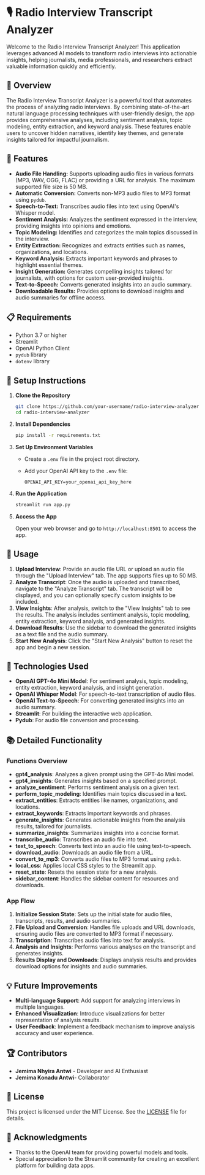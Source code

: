 # 🎙️ Radio Interview Transcript Analyzer

Welcome to the Radio Interview Transcript Analyzer! This application leverages advanced AI models to transform radio interviews into actionable insights, helping journalists, media professionals, and researchers extract valuable information quickly and efficiently.

## 🌟 Overview

The Radio Interview Transcript Analyzer is a powerful tool that automates the process of analyzing radio interviews. By combining state-of-the-art natural language processing techniques with user-friendly design, the app provides comprehensive analyses, including sentiment analysis, topic modeling, entity extraction, and keyword analysis. These features enable users to uncover hidden narratives, identify key themes, and generate insights tailored for impactful journalism.

## 🧩 Features

- **Audio File Handling:** Supports uploading audio files in various formats (MP3, WAV, OGG, FLAC) or providing a URL for analysis. The maximum supported file size is 50 MB.
- **Automatic Conversion:** Converts non-MP3 audio files to MP3 format using `pydub`.
- **Speech-to-Text:** Transcribes audio files into text using OpenAI's Whisper model.
- **Sentiment Analysis:** Analyzes the sentiment expressed in the interview, providing insights into opinions and emotions.
- **Topic Modeling:** Identifies and categorizes the main topics discussed in the interview.
- **Entity Extraction:** Recognizes and extracts entities such as names, organizations, and locations.
- **Keyword Analysis:** Extracts important keywords and phrases to highlight essential themes.
- **Insight Generation:** Generates compelling insights tailored for journalists, with options for custom user-provided insights.
- **Text-to-Speech:** Converts generated insights into an audio summary.
- **Downloadable Results:** Provides options to download insights and audio summaries for offline access.

## 📋 Requirements

- Python 3.7 or higher
- Streamlit
- OpenAI Python Client
- `pydub` library
- `dotenv` library

## 🔧 Setup Instructions

1. **Clone the Repository**

   ```bash
   git clone https://github.com/your-username/radio-interview-analyzer.git
   cd radio-interview-analyzer
   ```
2. **Install Dependencies**

   ```bash
   pip install -r requirements.txt
   ```
3. **Set Up Environment Variables**

   - Create a `.env` file in the project root directory.
   - Add your OpenAI API key to the `.env` file:

     ```
     OPENAI_API_KEY=your_openai_api_key_here
     ```
4. **Run the Application**

   ```bash
   streamlit run app.py
   ```
5. **Access the App**

   Open your web browser and go to `http://localhost:8501` to access the app.

## 🚀 Usage

1. **Upload Interview**: Provide an audio file URL or upload an audio file through the "Upload Interview" tab. The app supports files up to 50 MB.
2. **Analyze Transcript**: Once the audio is uploaded and transcribed, navigate to the "Analyze Transcript" tab. The transcript will be displayed, and you can optionally specify custom insights to be included.
3. **View Insights**: After analysis, switch to the "View Insights" tab to see the results. The analysis includes sentiment analysis, topic modeling, entity extraction, keyword analysis, and generated insights.
4. **Download Results**: Use the sidebar to download the generated insights as a text file and the audio summary.
5. **Start New Analysis**: Click the "Start New Analysis" button to reset the app and begin a new session.

## 🤖 Technologies Used

- **OpenAI GPT-4o Mini Model**: For sentiment analysis, topic modeling, entity extraction, keyword analysis, and insight generation.
- **OpenAI Whisper Model**: For speech-to-text transcription of audio files.
- **OpenAI Text-to-Speech**: For converting generated insights into an audio summary.
- **Streamlit**: For building the interactive web application.
- **Pydub**: For audio file conversion and processing.

## 📚 Detailed Functionality

### Functions Overview

- **gpt4_analysis**: Analyzes a given prompt using the GPT-4o Mini model.
- **gpt4_insights**: Generates insights based on a specified prompt.
- **analyze_sentiment**: Performs sentiment analysis on a given text.
- **perform_topic_modeling**: Identifies main topics discussed in a text.
- **extract_entities**: Extracts entities like names, organizations, and locations.
- **extract_keywords**: Extracts important keywords and phrases.
- **generate_insights**: Generates actionable insights from the analysis results, tailored for journalists.
- **summarize_insights**: Summarizes insights into a concise format.
- **transcribe_audio**: Transcribes an audio file into text.
- **text_to_speech**: Converts text into an audio file using text-to-speech.
- **download_audio**: Downloads an audio file from a URL.
- **convert_to_mp3**: Converts audio files to MP3 format using `pydub`.
- **local_css**: Applies local CSS styles to the Streamlit app.
- **reset_state**: Resets the session state for a new analysis.
- **sidebar_content**: Handles the sidebar content for resources and downloads.

### App Flow

1. **Initialize Session State**: Sets up the initial state for audio files, transcripts, results, and audio summaries.
2. **File Upload and Conversion**: Handles file uploads and URL downloads, ensuring audio files are converted to MP3 format if necessary.
3. **Transcription**: Transcribes audio files into text for analysis.
4. **Analysis and Insights**: Performs various analyses on the transcript and generates insights.
5. **Results Display and Downloads**: Displays analysis results and provides download options for insights and audio summaries.

## 💡 Future Improvements

- **Multi-language Support**: Add support for analyzing interviews in multiple languages.
- **Enhanced Visualization**: Introduce visualizations for better representation of analysis results.
- **User Feedback**: Implement a feedback mechanism to improve analysis accuracy and user experience.

## 🏆 Contributors

- **Jemima Nhyira Antwi** - Developer and AI Enthusiast
- **Jemima Konadu Antwi**- Collaborator

## 📄 License

This project is licensed under the MIT License. See the [LICENSE](LICENSE) file for details.

## 💌 Acknowledgments

- Thanks to the OpenAI team for providing powerful models and tools.
- Special appreciation to the Streamlit community for creating an excellent platform for building data apps.

